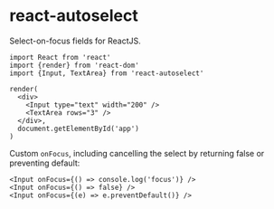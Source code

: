 # react-autoselect
Select-on-focus fields for ReactJS.

```
import React from 'react'
import {render} from 'react-dom'
import {Input, TextArea} from 'react-autoselect'

render(
  <div>
    <Input type="text" width="200" />
    <TextArea rows="3" />
  </div>,
  document.getElementById('app')
)
```

Custom `onFocus`, including cancelling the select by returning false or preventing default:
```
<Input onFocus={() => console.log('focus')} />
<Input onFocus={() => false} />
<Input onFocus={(e) => e.preventDefault()} />
```
